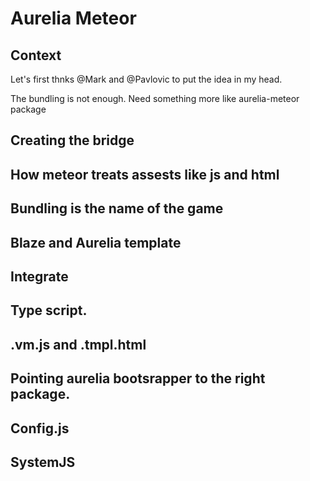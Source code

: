 # Aurelia Meteor

## Context
Let's first thnks @Mark and @Pavlovic to put the idea in my head.

The bundling is not enough. Need something more like aurelia-meteor package

## Creating the bridge

## How meteor treats assests like js and html

## Bundling is the name of the game

## Blaze and Aurelia template

## Integrate

## Type script.

## .vm.js and .tmpl.html 

## Pointing aurelia bootsrapper to the right package.

## Config.js

## SystemJS

 

